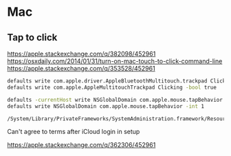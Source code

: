# Mac

## Tap to click

https://apple.stackexchange.com/q/382098/452961
https://osxdaily.com/2014/01/31/turn-on-mac-touch-to-click-command-line
https://apple.stackexchange.com/q/353528/452961

```bash
defaults write com.apple.driver.AppleBluetoothMultitouch.trackpad Clicking -bool true
defaults write com.apple.AppleMultitouchTrackpad Clicking -bool true

defaults -currentHost write NSGlobalDomain com.apple.mouse.tapBehavior -int 1
defaults write NSGlobalDomain com.apple.mouse.tapBehavior -int 1

/System/Library/PrivateFrameworks/SystemAdministration.framework/Resources/activateSettings -u
```

Can't agree to terms after iCloud login in setup

https://apple.stackexchange.com/q/362306/452961
